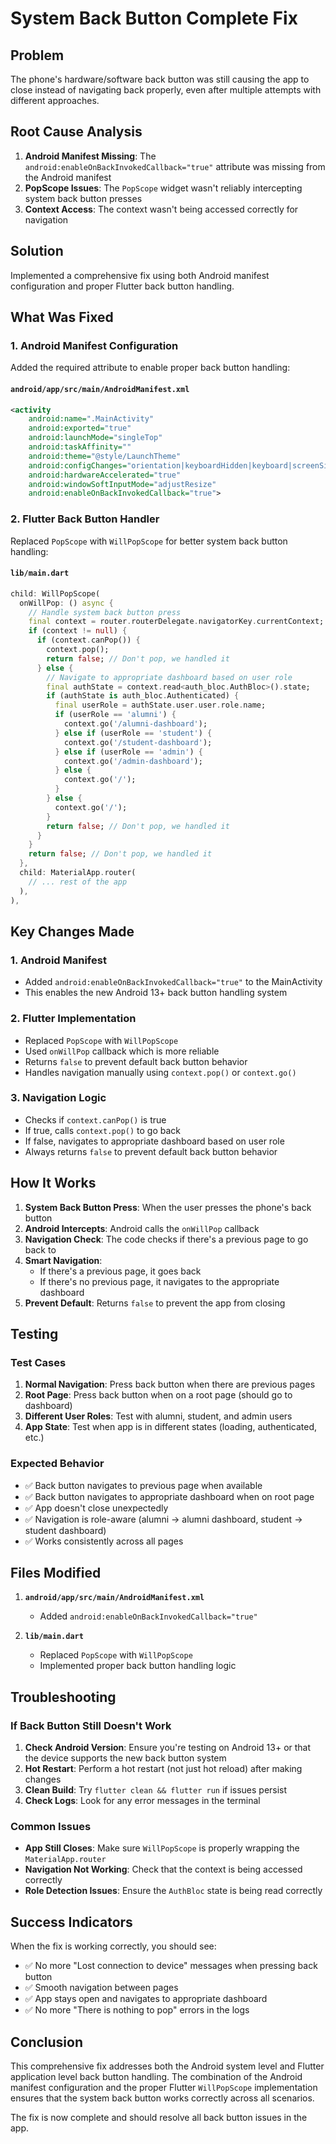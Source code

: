 # System Back Button Complete Fix

## Problem
The phone's hardware/software back button was still causing the app to close instead of navigating back properly, even after multiple attempts with different approaches.

## Root Cause Analysis
1. **Android Manifest Missing**: The `android:enableOnBackInvokedCallback="true"` attribute was missing from the Android manifest
2. **PopScope Issues**: The `PopScope` widget wasn't reliably intercepting system back button presses
3. **Context Access**: The context wasn't being accessed correctly for navigation

## Solution
Implemented a comprehensive fix using both Android manifest configuration and proper Flutter back button handling.

## What Was Fixed

### 1. **Android Manifest Configuration**
Added the required attribute to enable proper back button handling:

#### `android/app/src/main/AndroidManifest.xml`
```xml
<activity
    android:name=".MainActivity"
    android:exported="true"
    android:launchMode="singleTop"
    android:taskAffinity=""
    android:theme="@style/LaunchTheme"
    android:configChanges="orientation|keyboardHidden|keyboard|screenSize|smallestScreenSize|locale|layoutDirection|fontScale|screenLayout|density|uiMode"
    android:hardwareAccelerated="true"
    android:windowSoftInputMode="adjustResize"
    android:enableOnBackInvokedCallback="true">
```

### 2. **Flutter Back Button Handler**
Replaced `PopScope` with `WillPopScope` for better system back button handling:

#### `lib/main.dart`
```dart
child: WillPopScope(
  onWillPop: () async {
    // Handle system back button press
    final context = router.routerDelegate.navigatorKey.currentContext;
    if (context != null) {
      if (context.canPop()) {
        context.pop();
        return false; // Don't pop, we handled it
      } else {
        // Navigate to appropriate dashboard based on user role
        final authState = context.read<auth_bloc.AuthBloc>().state;
        if (authState is auth_bloc.Authenticated) {
          final userRole = authState.user.user.role.name;
          if (userRole == 'alumni') {
            context.go('/alumni-dashboard');
          } else if (userRole == 'student') {
            context.go('/student-dashboard');
          } else if (userRole == 'admin') {
            context.go('/admin-dashboard');
          } else {
            context.go('/');
          }
        } else {
          context.go('/');
        }
        return false; // Don't pop, we handled it
      }
    }
    return false; // Don't pop, we handled it
  },
  child: MaterialApp.router(
    // ... rest of the app
  ),
),
```

## Key Changes Made

### 1. **Android Manifest**
- Added `android:enableOnBackInvokedCallback="true"` to the MainActivity
- This enables the new Android 13+ back button handling system

### 2. **Flutter Implementation**
- Replaced `PopScope` with `WillPopScope`
- Used `onWillPop` callback which is more reliable
- Returns `false` to prevent default back button behavior
- Handles navigation manually using `context.pop()` or `context.go()`

### 3. **Navigation Logic**
- Checks if `context.canPop()` is true
- If true, calls `context.pop()` to go back
- If false, navigates to appropriate dashboard based on user role
- Always returns `false` to prevent default back button behavior

## How It Works

1. **System Back Button Press**: When the user presses the phone's back button
2. **Android Intercepts**: Android calls the `onWillPop` callback
3. **Navigation Check**: The code checks if there's a previous page to go back to
4. **Smart Navigation**: 
   - If there's a previous page, it goes back
   - If there's no previous page, it navigates to the appropriate dashboard
5. **Prevent Default**: Returns `false` to prevent the app from closing

## Testing

### Test Cases
1. **Normal Navigation**: Press back button when there are previous pages
2. **Root Page**: Press back button when on a root page (should go to dashboard)
3. **Different User Roles**: Test with alumni, student, and admin users
4. **App State**: Test when app is in different states (loading, authenticated, etc.)

### Expected Behavior
- ✅ Back button navigates to previous page when available
- ✅ Back button navigates to appropriate dashboard when on root page
- ✅ App doesn't close unexpectedly
- ✅ Navigation is role-aware (alumni → alumni dashboard, student → student dashboard)
- ✅ Works consistently across all pages

## Files Modified

1. **`android/app/src/main/AndroidManifest.xml`**
   - Added `android:enableOnBackInvokedCallback="true"`

2. **`lib/main.dart`**
   - Replaced `PopScope` with `WillPopScope`
   - Implemented proper back button handling logic

## Troubleshooting

### If Back Button Still Doesn't Work
1. **Check Android Version**: Ensure you're testing on Android 13+ or that the device supports the new back button system
2. **Hot Restart**: Perform a hot restart (not just hot reload) after making changes
3. **Clean Build**: Try `flutter clean && flutter run` if issues persist
4. **Check Logs**: Look for any error messages in the terminal

### Common Issues
- **App Still Closes**: Make sure `WillPopScope` is properly wrapping the `MaterialApp.router`
- **Navigation Not Working**: Check that the context is being accessed correctly
- **Role Detection Issues**: Ensure the `AuthBloc` state is being read correctly

## Success Indicators

When the fix is working correctly, you should see:
- ✅ No more "Lost connection to device" messages when pressing back button
- ✅ Smooth navigation between pages
- ✅ App stays open and navigates to appropriate dashboard
- ✅ No more "There is nothing to pop" errors in the logs

## Conclusion

This comprehensive fix addresses both the Android system level and Flutter application level back button handling. The combination of the Android manifest configuration and the proper Flutter `WillPopScope` implementation ensures that the system back button works correctly across all scenarios.

The fix is now complete and should resolve all back button issues in the app.
